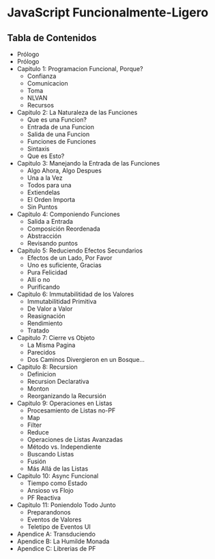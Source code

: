 # JavaScript Funcionalmente-Ligero

## Tabla de Contenidos

* Prólogo
* Prólogo
* Capitulo 1: Programacion Funcional, Porque?
    * Confianza
    * Comunicacion
    * Toma
    * NLVAN
    * Recursos
* Capitulo 2: La Naturaleza de las Funciones
    * Que es una Funcion?
    * Entrada de una Funcion
    * Salida de una Funcion
    * Funciones de Funciones
    * Sintaxis
    * Que es Esto?
* Capitulo 3: Manejando la Entrada de las Funciones
    * Algo Ahora, Algo Despues
    * Una a la Vez
    * Todos para una
    * Extiendelas
    * El Orden Importa
    * Sin Puntos
* Capitulo 4: Componiendo Funciones
    * Salida a Entrada
    * Composición Reordenada
    * Abstracción
    * Revisando puntos
* Capitulo 5: Reduciendo Efectos Secundarios
    * Efectos de un Lado, Por Favor
    * Uno es suficiente, Gracias
    * Pura Felicidad
    * Allí o no
    * Purificando
* Capitulo 6: Immutabilitidad de los Valores
    * Immutabilitidad Primitiva
    * De Valor a Valor
    * Reasignación
    * Rendimiento
    * Tratado
* Capitulo 7: Cierre vs Objeto
    * La Misma Pagina
    * Parecidos
    * Dos Caminos Divergieron en un Bosque...
* Capitulo 8: Recursion
    * Definicion
    * Recursion Declarativa
    * Monton
    * Reorganizando la Recursión
* Capitulo 9: Operaciones en Listas
    * Procesamiento de Listas no-PF
    * Map
    * Filter
    * Reduce
    * Operaciones de Listas Avanzadas
    * Método vs. Independiente
    * Buscando Listas
    * Fusión
    * Más Allá de las Listas
* Capitulo 10: Async Funcional
    * Tiempo como Estado
    * Ansioso vs Flojo
    * PF Reactiva
* Capitulo 11: Poniendolo Todo Junto
    * Preparandonos
    * Eventos de Valores
    * Teletipo de Eventos UI
* Apendice A: Transduciendo
* Apendice B: La Humilde Monada
* Apendice C: Librerias de PF
